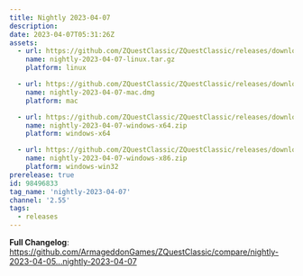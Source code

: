 ```yaml
---
title: Nightly 2023-04-07
description: 
date: 2023-04-07T05:31:26Z
assets: 
  - url: https://github.com/ZQuestClassic/ZQuestClassic/releases/download/nightly-2023-04-07/nightly-2023-04-07-linux.tar.gz
    name: nightly-2023-04-07-linux.tar.gz
    platform: linux

  - url: https://github.com/ZQuestClassic/ZQuestClassic/releases/download/nightly-2023-04-07/nightly-2023-04-07-mac.dmg
    name: nightly-2023-04-07-mac.dmg
    platform: mac

  - url: https://github.com/ZQuestClassic/ZQuestClassic/releases/download/nightly-2023-04-07/nightly-2023-04-07-windows-x64.zip
    name: nightly-2023-04-07-windows-x64.zip
    platform: windows-x64

  - url: https://github.com/ZQuestClassic/ZQuestClassic/releases/download/nightly-2023-04-07/nightly-2023-04-07-windows-x86.zip
    name: nightly-2023-04-07-windows-x86.zip
    platform: windows-win32
prerelease: true
id: 98496833
tag_name: 'nightly-2023-04-07'
channel: '2.55'
tags:
  - releases
---
```


**Full Changelog**: https://github.com/ArmageddonGames/ZQuestClassic/compare/nightly-2023-04-05...nightly-2023-04-07
